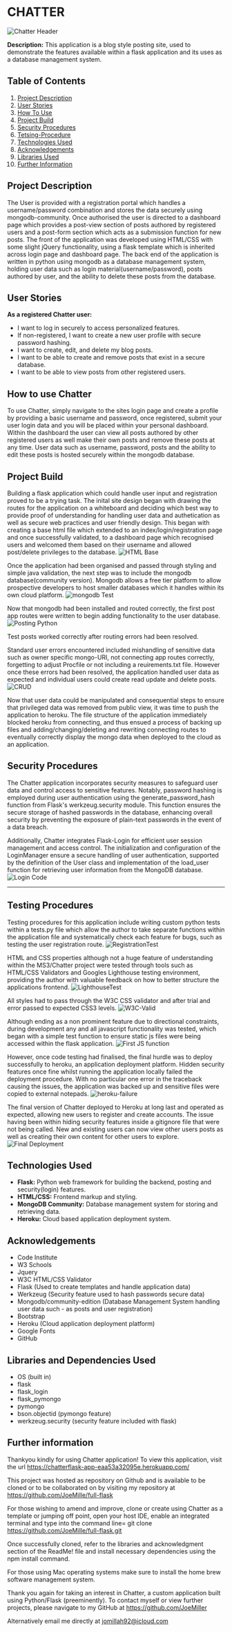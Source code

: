 
# CHATTER 
![Chatter Header](./assets/images/chatter-header.png)

**Description:** This application is a blog style posting site, used to demonstrate the features available within a flask application and its uses as a database management system. 

## Table of Contents
1. [Project Description](#project-description)
2. [User Stories](#user-stories)
3. [How To Use](#how-to-use-chatter)
4. [Project Build](#project-build)
5. [Security Procedures](#security-procedures)
6. [Tetsing-Procedure](#testing-procedures)
7. [Technologies Used](#technologies-used)
8. [Acknowledgements](#acknowledgements)
9. [Libraries Used](#libraries-and-dependencies-used)
10. [Further Information](#further-information)


## Project Description

The User is provided with a registration portal which handles a username/password combination and stores the data securely using mongodb-community. Once authorised the user is directed to a dashboard page which provides a post-view section of posts authored by registered users and a post-form section which acts as a submission function for new posts. The front of the application was developed using HTML/CSS with some slight jQuery functionality, using a flask template which is inherited across login page and dashboard page. The back end of the application is written in python using mongodb as a database management system, holding user data such as login material(username/password), posts authored by user, and the ability to delete these posts from the database. 


## User Stories

 **As a registered Chatter user:**
   - I want to log in securely to access personalized features.
   - If non-registered, I want to create a new user profile with secure password hashing. 
   - I want to create, edit, and delete my blog posts.
   - I want to be able to create and remove posts that exist in a secure database.
   - I want to be able to view posts from other registered users.

## How to use Chatter

To use Chatter, simply navigate to the sites login page and create a profile by providing a basic username and password, once registered, submit your user login data and you will be placed within your personal dashboard. Within the dashboard the user can view all posts authored by other registered users as well make their own posts and remove these posts at any time. User data such as username, password, posts and the ability to edit these posts is hosted securely within the mongodb database. 

## Project Build

Building a flask application which could handle user input and registration proved to be a trying task. The inital site design began with drawing the routes for the application on a whiteboard and deciding which best way to provide proof of understanding for handling user data and authetication as well as secure web practices and user friendly design. This began with creating a base html file which extended to an index/login/registration page and once successfully validated, to a dashboard page which recognised users and welcomed them based on their username and allowed post/delete privileges to the database. ![HTML Base](./assets/images/basehtml-boilerplate.png)

Once the application had been organised and passed through styling and simple java validation, the next step was to include the mongodb database(community version). Mongodb allows a free tier platform to allow prospective developers to host smaller databases which it handles within its own cloud platform. 
![mongodb Test](./assets/images/mongodb-post-test.png)

Now that mongodb had been installed and routed correctly, the first post app routes were written to begin adding functionality to the user database. 
![Posting Python](./assets/images/initial-post-setup.png)

Test posts worked correctly after routing errors had been resolved.

Standard user errors encountered included mishandling of sensitive data such as owner specific mongo-URI, not connecting app routes correctly, forgetting to adjust Procfile or not including a reuirements.txt file. However once these errors had been resolved, the application handled user data as expected and individual users could create read update and delete posts. 
![CRUD](./assets/images/CRUD-complete-screenshot.png)

Now that user data could be manipulated and consequential steps to ensure that privileged data was removed from public view, it was time to push the application to heroku. The file structure of the application immediately blocked heroku from connecting, and thus ensued a process of backing up files and adding/changing/deleting and rewriting connecting routes to eventually correctly display the mongo data when deployed to the cloud as an application. 

## Security Procedures


The Chatter application incorporates security measures to safeguard user data and control access to sensitive features. Notably, password hashing is employed during user authentication using the generate_password_hash function from Flask's werkzeug.security module. This function ensures the secure storage of hashed passwords in the database, enhancing overall security by preventing the exposure of plain-text passwords in the event of a data breach.

Additionally, Chatter integrates Flask-Login for efficient user session management and access control. The initialization and configuration of the LoginManager ensure a secure handling of user authentication, supported by the definition of the User class and implementation of the load_user function for retrieving user information from the MongoDB database. 
![Login Code](./assets/images/login-routes.png)

---

## Testing Procedures

Testing procedures for this application include writing custom python tests within a tests.py file which allow the author to take separate functions within the application file and systematically check each feature for bugs, such as testing the user registration route. 
![RegistrationTest](./assets/images/first-python-test.png)

HTML and CSS properties although not a huge feature of understanding within the MS3/Chatter project were tested through tools such as HTML/CSS Validators and Googles Lighthouse testing environment, providing the author with valuable feedback on how to better structure the applications frontend. 
![LighthouseTest](./assets/images/lighthouse-score-dashboard.png)

All styles had to pass through the W3C CSS validator and after trial and error passed to expected CSS3 levels.
![W3C-Valid](./assets/images/w3c-css-validator.png)


Although ending as a non prominent feature due to directional constraints, during development any and all javascript functionality was tested, which began with a simple test function to ensure static js files were being accessed within the flask application. 
![First JS function](./assets/images/js-test-function-screenshot.png)


However, once code testing had finalised, the final hurdle was to deploy successfully to heroku, an application deployment platform. Hidden security features once fine whilst running the application locally failed the deployment procedure. With no particular one error in the traceback causing the issues, the application was backed up and sensitive files were copied to external notepads. 
![heroku-failure](./assets/images/heroku-fail-to-build.png) 

The final version of Chatter deployed to Heroku at long last and operated as expected, allowing new users to register and create accounts. The issue having been within hiding security features inside a gitignore file that were not being called. New and existing users can now view other users posts as well as creating their own content for other users to explore. 
![Final Deployment](./assets/images/final-deployment.png)


## Technologies Used

- **Flask:** Python web framework for building the backend, posting and security(login) features.
- **HTML/CSS:** Frontend markup and styling.
- **MongoDB Community:** Database management system for storing and retrieving data.
- **Heroku:** Cloud based application deployment system.

## Acknowledgements

- Code Institute 
- W3 Schools
- Jquery
- W3C HTML/CSS Validator 
- Flask (Used to create templates and handle application data)
- Werkzeug (Security feature used to hash passwords secure data)
- Mongodb/community-edition (Database Management System handling user data such - as posts and user registration)
- Bootstrap
- Heroku (Cloud application deployment platform)
- Google Fonts
- GitHub


## Libraries and Dependencies Used
- OS (built in)
- flask
- flask_login
- flask_pymongo
- pymongo
- bson.objectid (pymongo feature)
- werkzeug.security (security feature included with flask)

## Further information 

Thankyou kindly for using Chatter application! To view this application, visit the url https://chatterflask-app-eaa53a32095e.herokuapp.com/

This project was hosted as repository on Github and is available to be cloned or to be collaborated on by visiting my repository at https://github.com/JoeMille/full-flask

For those wishing to amend and improve, clone or create using Chatter as a template or jumping off point, open your host IDE, enable an integrated terminal and type into the command line= git clone https://github.com/JoeMille/full-flask.git

Once successfully cloned, refer to the libraries and acknowledgment section of the ReadMe! file and install necessary dependencies using the npm install command. 

For those using Mac operating systems make sure to install the home brew software management system. 

Thank you again for taking an interest in Chatter, a custom application built using Python/Flask (preeminently). To contact myself or view further projects, please navigate to my GitHub at https://github.com/JoeMiller 

Alternatively email me directly at jomillah92@icloud.com


